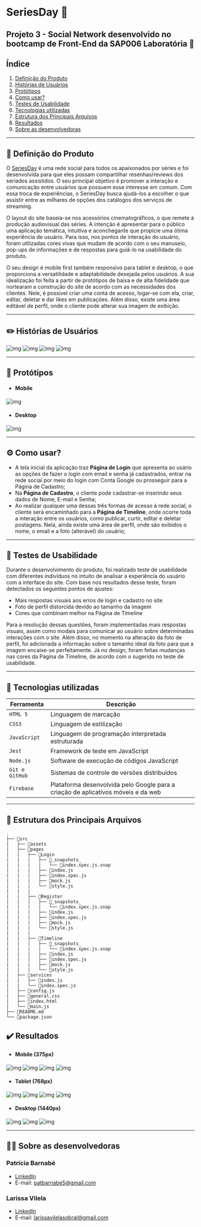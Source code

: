 
# SeriesDay :movie_camera:

## Projeto 3 - Social Network desenvolvido no bootcamp de Front-End da SAP006 Laboratória :yellow_heart:

## Índice

1. [Definição do Produto](#dart-definição-do-produto)
2. [Histórias de Usuários](#pencil2-histórias-de-usuários)
3. [Protótipos](#art-protótipos)
4. [Como usar?](#gear-como-usar)
5. [Testes de Usabilidade](#busts_in_silhouette-testes-de-usabilidade)
6. [Tecnologias utilizadas](#robot-tecnologias-utilizadas)
7. [Estrutura dos Principais Arquivos](#file_folder-estrutura-dos-principais-arquivos)
8. [Resultados](#%EF%B8%8F-resultados)
9. [Sobre as desenvolvedoras](#woman_technologist-sobre-as-desenvolvedoras)

---
## :dart: Definição do Produto

O [SeriesDay](https://socialnetworklab-48687.web.app/) é uma rede social para todos os apaixonados por séries e foi desenvolvida para que eles possam compartilhar resenhas/reviews dos seriados assistidos. O seu principal objetivo é promover a interação e comunicação entre usuários que possuem esse interesse em comum. Com essa troca de experiências, o SeriesDay busca ajudá-los a escolher o que assistir entre as milhares de opções dos catálogos dos serviços de streaming. 

O layout do site baseia-se nos acessórios cinematográficos, o que remete à produção audiovisual das séries. A intenção é apresentar para o público uma aplicação temática, intuitiva e aconchegante que propicie uma ótima experiência de usuário. Para isso, nos pontos de interação do usuário, foram utilizadas cores vivas que mudam de acordo com o seu manuseio, pop-ups de informações e de respostas para guiá-lo na usabilidade do produto.

O seu design é mobile first também responsivo para tablet e desktop, o que proporciona a versatilidade e adaptabilidade desejada pelos usuários. A sua idealização foi feita a partir de protótipos de baixa e de alta fidelidade que nortearam a construção do site de acordo com as necessidades dos clientes. Nele, é possível criar uma conta de acesso, logar-se com ela, criar, editar, deletar e dar likes em publicações. Além disso, existe uma área editável de perfil, onde o cliente pode alterar sua imagem de exibição.

---
## :pencil2: Histórias de Usuários
![img](./src/assets/historia1.png)
![img](./src/assets/historia2.png)
![img](./src/assets/historia3.png)
![img](./src/assets/historia4.png)

---
## :art: Protótipos 

* ####  Mobile
![img](./src/assets/prototipo-mobile.png)

* #### Desktop
![img](./src/assets/prototipo-desktop.png)

---
## :gear: Como usar?

- A tela inicial da aplicação traz **Página de Login** que apresenta ao usário as opções de fazer o login com email e senha já cadastrados, entrar na rede social por meio do login com Conta Google ou prosseguir para a Página de Cadastro;
- Na **Página de Cadastro**, o cliente pode cadastrar-se inserindo seus dados de Nome, E-mail e Senha;
- Ao realizar qualquer uma dessas três formas de acesso à rede social, o cliente será encaminhado para a **Página de Timeline**, onde ocorre toda a interação entre os usuários, como publicar, curtir, editar e deletar postagens. Nela, ainda existe uma área de perfil, onde são exibidos o nome, o email e a foto (alterável) do usuário;

---
## :busts_in_silhouette: Testes de Usabilidade
Durante o desenvolvimento do produto, foi realizado teste de usabilidade com diferentes indivíduos no intuito de analisar a experiência do usuário com a interface do site. Com base nos resultados desse teste, foram detectados os seguintes pontos de ajustes:

- Mais respostas visuais aos erros de login e cadastro no site
- Foto de perfil distorcida devido ao tamanho da imagem
- Cores que combinam melhor na Página de Timeline

Para a resolução dessas questões, foram implementadas mais respostas visuais, assim como modais para comunicar ao usuário sobre determinadas interações com o site. Além disso, no momento na alteração da foto de perfil, foi adicionada a informação sobre o tamanho ideal da foto para que a imagem encaixe-se perfeitamente. Já no design, foram feitas mudanças nas cores da Página de Timeline, de acordo com o sugerido no teste de usabilidade.

---
## :robot: Tecnologias utilizadas

| Ferramenta | Descrição |
| --- | --- |
| `HTML 5` | Linguagem de marcação |
| `CSS3` | Linguagem de estilização |
| `JavaScript` |  Linguagem de programação interpretada estruturada|
| `Jest` | Framework de teste em JavaScript|
| `Node.js` | Software de execução de códigos JavaScript|
| `Git e GitHub` | Sistemas de controle de versões distribuídos|
| `Firebase` | Plataforma desenvolvida pelo Google para a criação de aplicativos móveis e da web|

---

## :file_folder: Estrutura dos Principais Arquivos
```
.
├── 📁src
|   ├── 📁assets
|   ├── 📁pages
|   |   ├── 📁Login
|   |   |   ├── 📁_snapshots_
|   |   |   |   └── 📄index.spec.js.snap
|   |   |   ├── 📄index.js
|   |   |   ├── 📄index.spec.js
|   |   |   ├── 📄mock.js
|   |   |   └── 📄style.js
|   |   |
|   |   ├── 📁Register
|   |   |   ├── 📁_snapshots_
|   |   |   |   └── 📄index.spec.js.snap
|   |   |   ├── 📄index.js
|   |   |   ├── 📄index.spec.js
|   |   |   ├── 📄mock.js
|   |   |   └── 📄style.js
|   |   |
|   |   ├── 📁Timeline
|   |   |   ├── 📁_snapshots_
|   |   |   |   └── 📄index.spec.js.snap
|   |   |   ├── 📄index.js
|   |   |   ├── 📄index.spec.js
|   |   |   ├── 📄mock.js
|   |   |   └── 📄style.js
|   ├── 📁services
|   |   ├── 📄index.js
|   |   └── 📄index.spec.js
|   ├── 📄config.js
|   ├── 📄general.css 
|   ├── 📄index.html
|   └── 📄main.js
├── 📄README.md
└── 📄package.json

```

## ✔️ Resultados

* ####  Mobile (375px)
![img](./src/assets/mobile-login.png)
![img](./src/assets/mobile-register.png)
![img](./src/assets/mobile-timeline.png)
![img](./src/assets/mobile-timeline-perfil.png)

* #### Tablet (768px)
![img](./src/assets/tablet-login.png)
![img](./src/assets/tablet-register.png)
![img](./src/assets/tablet-timeline.png)
![img](./src/assets/tablet-timeline-perfil.png)

* #### Desktop (1440px)
![img](./src/assets/desktop-login.png)
![img](./src/assets/desktop-register.png)
![img](./src/assets/desktop-timeline.png)

---
## :woman_technologist: Sobre as desenvolvedoras
### Patrícia Barnabé

- [LinkedIn](https://www.linkedin.com/in/patriciabarnabe)
- E-mail: patbarnabe5@gmail.com

### Larissa Vilela

- [LinkedIn](https://www.linkedin.com/in/larissa-vilela-sobral/)
- E-mail: larissavilelasobral@gmail.com
